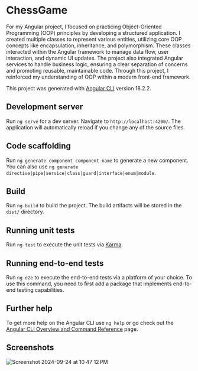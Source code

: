 # ChessGame
For my Angular project, I focused on practicing Object-Oriented Programming (OOP) principles by developing a structured application. I created multiple classes to represent various entities, utilizing core OOP concepts like encapsulation, inheritance, and polymorphism. These classes interacted within the Angular framework to manage data flow, user interaction, and dynamic UI updates. The project also integrated Angular services to handle business logic, ensuring a clear separation of concerns and promoting reusable, maintainable code. Through this project, I reinforced my understanding of OOP within a modern front-end framework.

This project was generated with [Angular CLI](https://github.com/angular/angular-cli) version 18.2.2.

## Development server

Run `ng serve` for a dev server. Navigate to `http://localhost:4200/`. The application will automatically reload if you change any of the source files.

## Code scaffolding

Run `ng generate component component-name` to generate a new component. You can also use `ng generate directive|pipe|service|class|guard|interface|enum|module`.

## Build

Run `ng build` to build the project. The build artifacts will be stored in the `dist/` directory.

## Running unit tests

Run `ng test` to execute the unit tests via [Karma](https://karma-runner.github.io).

## Running end-to-end tests

Run `ng e2e` to execute the end-to-end tests via a platform of your choice. To use this command, you need to first add a package that implements end-to-end testing capabilities.

## Further help

To get more help on the Angular CLI use `ng help` or go check out the [Angular CLI Overview and Command Reference](https://angular.dev/tools/cli) page.

## Screenshots 
![Screenshot 2024-09-24 at 10 47 12 PM](https://github.com/user-attachments/assets/474a1687-e64c-4c66-ac01-78fcc222101a)
